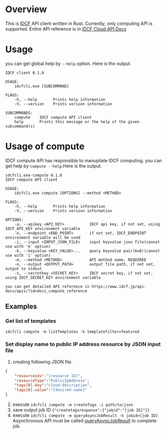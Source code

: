 # Overview

This is [IDCF](https://www.idcf.jp) API client written in Rust.
Currently, only computing API is supported.
Entire API reference is in [IDCF Cloud API Docs](https://www.idcf.jp/api-docs/)

# Usage

you can get global help by `--help` option. Here is the output.

```
IDCF client 0.1.0

USAGE:
    idcfcli.exe [SUBCOMMAND]

FLAGS:
    -h, --help       Prints help information
    -V, --version    Prints version information

SUBCOMMANDS:
    compute    IDCF compute API client
    help       Prints this message or the help of the given subcommand(s)
```

# Usage of compute

IDCF compute API has responsible to manupilate IDCF computing.
you can get help by `compute --help`.Here is the output.

```
idcfcli.exe-compute 0.1.0
IDCF compute API client

USAGE:
    idcfcli.exe compute [OPTIONS] --method <METHOD>

FLAGS:
    -h, --help       Prints help information
    -V, --version    Prints version information

OPTIONS:
    -a, --apikey <API_KEY>           IDCF api key, if not set, using IDCF_API_KEY environment variable
    -e, --endpoint <END_POINT>       if not set, IDCF_ENDPOINT environment variable will be used
    -i, --input <INPUT_JSON_FILE>    input keyvalue json file(cannot use with 'k' option)
    -k, --keyvalue <KEY_VALUE>...    query keyvalue pair(A=B)(cannot use with 'i' option)
    -m, --method <METHOD>            API method name, REQUIRED
    -o, --output <OUTPUT_PATH>       output file path, if not set, output to stdout
    -s, --secretkey <SECRET_KEY>     IDCF secret key, if not set, using IDCF_SECRET_KEY environment variable

you can get detailed API reference in https://www.idcf.jp/api-docs/apis/?id=docs_compute_reference
```

## Examples

### Get list of templates

`idcfcli compute -m listTemplates -k templatefilter=featured`

### Set display name to public IP address resource by JSON input file

1. creating following JSON file.
```json
{
    "resourceids":"[resource ID]",
    "resourceType":"PublicIpAddress",
    "tags[0].key":"cloud-description",
    "tags[0].value":"[desired name]"
}
```
2. execute `idcfcli compute -m createTags -i path/to/json`
3. save output job ID
    `{"createtagsresponse":{"jobid":"[job ID]"}}`
4. execute `idcfcli compute -m queryAsyncJobResult -k jobid=[job ID]`
    Asynchronous API must be called [queryAsyncJobResult](https://cloudstack.apache.org/api/apidocs-4.8/user/queryAsyncJobResult.html) to complete job.

